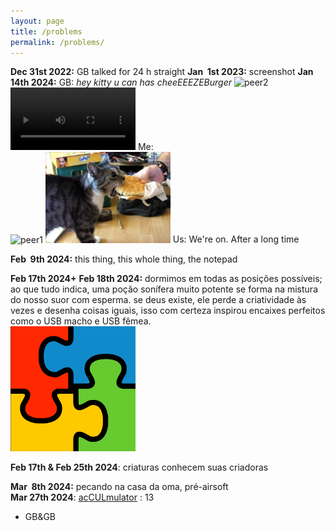 ```yaml
---
layout: page
title: /problems
permalink: /problems/
---
```

**Dec 31st 2022:** GB talked for 24 h straight
**Jan &nbsp;1st 2023:** screenshot 
**Jan 14th 2024:** 
GB: _hey kitty u can has cheeEEEZEBurger_ 
<img src="/assets/images/peer2.png" alt="peer2" width="200" />
<video src="/assets/videos/xb.mp4" width="200" controls title="back 0n track"></video>
Me:  
<img src="/assets/images/peer1.png" alt="peer1" width="200" />
<img src="/assets/images/xb.jpg" alt="ME" width="200" />
Us:
We're on.
After a long time  

**Feb &nbsp;9th 2024:** this thing, this whole thing, the notepad

**Feb 17th 2024+**
**Feb 18th 2024:** dormimos em todas as posições possíveis; ao que tudo indica, uma poção sonífera muito potente se forma na mistura do nosso suor com esperma. se deus existe, ele perde a criatividade às vezes e desenha coisas iguais, isso com certeza inspirou encaixes perfeitos como o USB macho e USB fêmea.  
<img src="/assets/images/office95.png" alt="office95-fitpuzzle" width="200" />
  
**Feb 17th & Feb 25th 2024**: criaturas conhecem suas criadoras
  
**Mar &nbsp;8th 2024:** pecando na casa da oma, pré-airsoft  
**Mar 27th 2024**: [ac](https://en.wikipedia.org/wiki/TIS-100)[CUL](https://www.larousse.fr/dictionnaires/francais/cul/21000)[mulator](https://en.wikipedia.org/wiki/TIS-100) : 13


- GB&GB 
